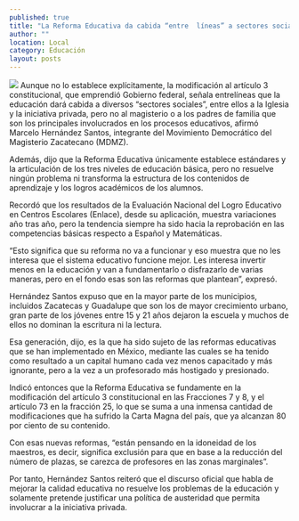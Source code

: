 ```yaml
---
published: true
title: "La Reforma Educativa da cabida “entre  líneas” a sectores sociales: Hernández"
author: ""
location: Local
category: Educación
layout: posts
---
```


![](http://i.imgur.com/5SC3fUDm.jpg)
Aunque no lo establece explícitamente, la modificación al artículo 3 constitucional, que emprendió Gobierno federal, señala entrelíneas que la educación dará cabida a diversos “sectores sociales”, entre ellos a la Iglesia y la iniciativa privada, pero no al magisterio o a los padres de familia que son los principales involucrados en los procesos educativos, afirmó Marcelo Hernández Santos, integrante del Movimiento Democrático del Magisterio Zacatecano (MDMZ).

Además, dijo que la Reforma Educativa únicamente establece estándares y la articulación de los tres niveles de educación básica, pero no resuelve ningún problema ni transforma la estructura de los contenidos de aprendizaje y los logros académicos de los alumnos.

Recordó que los resultados de la Evaluación Nacional del Logro Educativo en Centros Escolares (Enlace), desde su aplicación, muestra variaciones año tras año, pero la tendencia siempre ha sido hacia la reprobación en las competencias básicas respecto a Español y Matemáticas.

“Esto significa que su reforma no va a funcionar y eso muestra que no les interesa que el sistema educativo funcione mejor. Les interesa invertir menos en la educación y van a fundamentarlo o disfrazarlo de varias maneras, pero en el fondo esas son las reformas que plantean”, expresó.

Hernández Santos expuso que en la mayor parte de los municipios, incluidos Zacatecas y Guadalupe que son los de mayor crecimiento urbano, gran parte de los jóvenes entre 15 y 21 años dejaron la escuela y muchos de ellos no dominan la escritura ni la lectura.

Esa generación, dijo, es la que ha sido sujeto de las reformas educativas que se han implementado en México, mediante las cuales se ha tenido como resultado a un capital humano cada vez menos capacitado y más ignorante, pero a la vez a un profesorado más hostigado y presionado.

Indicó entonces que la Reforma Educativa se fundamente en la modificación del artículo 3 constitucional en las Fracciones 7 y 8, y el artículo 73 en la fracción 25, lo que se suma a una inmensa cantidad de modificaciones que ha sufrido la Carta Magna del país, que ya alcanzan 80 por ciento de su contenido.

Con esas nuevas reformas, “están pensando en la idoneidad de los maestros, es decir, significa exclusión para que en base a la reducción del número de plazas, se carezca de profesores en las zonas marginales”.

Por tanto, Hernández Santos reiteró que el discurso oficial que habla de mejorar la calidad educativa no resuelve los problemas de la educación y solamente pretende justificar una política de austeridad que permita involucrar a la iniciativa privada.
